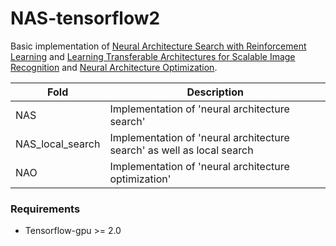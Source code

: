 # NAS-tensorflow2


Basic implementation of  [Neural Architecture Search with Reinforcement Learning](https://arxiv.org/abs/1611.01578) and [Learning Transferable Architectures for Scalable Image Recognition](https://arxiv.org/abs/1707.07012)  and [Neural Architecture Optimization](https://arxiv.org/abs/1808.07233).



| Fold             | Description                                                  |
| ---------------- | ------------------------------------------------------------ |
| NAS              | Implementation of 'neural architecture search'               |
| NAS_local_search | Implementation of 'neural architecture search' as well as local search |
| NAO              | Implementation of 'neural architecture optimization'         |



### Requirements
- Tensorflow-gpu >= 2.0


